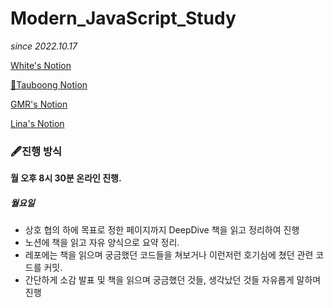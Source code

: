 # Modern_JavaScript_Study

_since 2022.10.17_

[White's Notion](https://developer-white.notion.site/Modern-JS-173998bb208f4f64b7c6a3a505d4afbf)

[🍎Tauboong Notion](https://aromatic-farmer-405.notion.site/Modern-Deep-Die-9a93cb96eb654355a5bb1caa023f86b5)

[GMR's Notion](https://www.notion.so/c0575ede535543ca9e3fc487b9902978)

[Lina's Notion](https://polarized-wallflower-e8a.notion.site/151989992c814c449db3c4fa501081c2?v=cde8c750a6ec4347b408d07887473294)

### 🖋진행 방식

**월 오후 8시 30분 온라인 진행.**
<br/>

##### 월요일

- 상호 협의 하에 목표로 정한 페이지까지 DeepDive 책을 읽고 정리하여 진행
- 노션에 책을 읽고 자유 양식으로 요약 정리.
- 레포에는 책을 읽으며 궁금했던 코드들을 쳐보거나 이런저런 호기심에 쳤던 관련 코드를 커밋.
- 간단하게 소감 발표 및 책을 읽으며 궁금했던 것들, 생각났던 것들 자유롭게 말하며 진행

